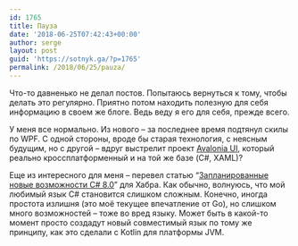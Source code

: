 ```yaml
---
id: 1765
title: Пауза
date: '2018-06-25T07:42:43+00:00'
author: serge
layout: post
guid: 'https://sotnyk.ga/?p=1765'
permalink: /2018/06/25/pauza/
---
```


Что-то давненько не делал постов. Попытаюсь вернуться к тому, чтобы делать это регулярно. Приятно потом находить полезную для себя информацию в своем же блоге. Ведь веду я его для себя, прежде всего.

У меня все нормально. Из нового – за последнее время подтянул скилы по WPF. С одной стороны, вроде бы старая технология, с неясным будущим, но с другой – вдруг выстрелит проект [Avalonia UI](http://avaloniaui.net), который реально кроссплатформенный и на той же базе (C#, XAML)?

Еще из интересного для меня – перевел статью “[Запланированные новые возможности C# 8.0](https://habr.com/post/413065/)” для Хабра. Как обычно, волнуюсь, что мой любимый язык C# становится слишком сложным. Конечно, иногда простота излишня (это моё текущее впечатление от Go), но слишком много возможностей – тоже во вред языку. Может быть в какой-то момент просто создадут новый совместимый язык по тому же принципу, как это сделали с Kotlin для платформы JVM.